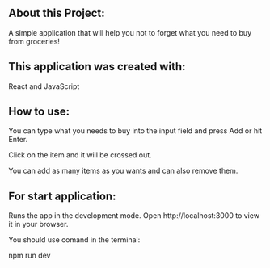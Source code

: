 ## About this Project:
A simple application that will help you not to forget what you need to buy from groceries!

## This application was created with:
React and JavaScript

## How to use:
You can type what you needs to buy into the input field and press Add or hit Enter.

Click on the item and it will be crossed out.

You can add as many items as you wants and can also remove them.

## For start application:
Runs the app in the development mode.
Open http://localhost:3000 to view it in your browser.

You should use comand in the terminal:

npm run dev 
